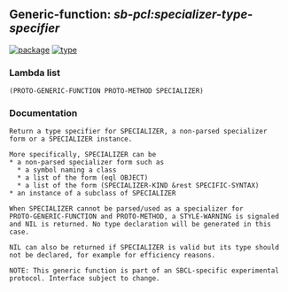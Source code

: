 ## Generic-function: ***sb-pcl:specializer-type-specifier***
[![package](https://img.shields.io/badge/Package-SB--PCL-5f9ea0.svg?style=social&colorA=999999)](../) [![type](https://img.shields.io/badge/Type-Generic--Function-5f9ea0.svg?style=social&colorA=999999)](../#generic-function) 
### Lambda list
```
(PROTO-GENERIC-FUNCTION PROTO-METHOD SPECIALIZER)
```
### Documentation
```
Return a type specifier for SPECIALIZER, a non-parsed specializer
form or a SPECIALIZER instance.

More specifically, SPECIALIZER can be
* a non-parsed specializer form such as
  * a symbol naming a class
  * a list of the form (eql OBJECT)
  * a list of the form (SPECIALIZER-KIND &rest SPECIFIC-SYNTAX)
* an instance of a subclass of SPECIALIZER

When SPECIALIZER cannot be parsed/used as a specializer for
PROTO-GENERIC-FUNCTION and PROTO-METHOD, a STYLE-WARNING is signaled
and NIL is returned. No type declaration will be generated in this
case.

NIL can also be returned if SPECIALIZER is valid but its type should
not be declared, for example for efficiency reasons.

NOTE: This generic function is part of an SBCL-specific experimental
protocol. Interface subject to change.
```
